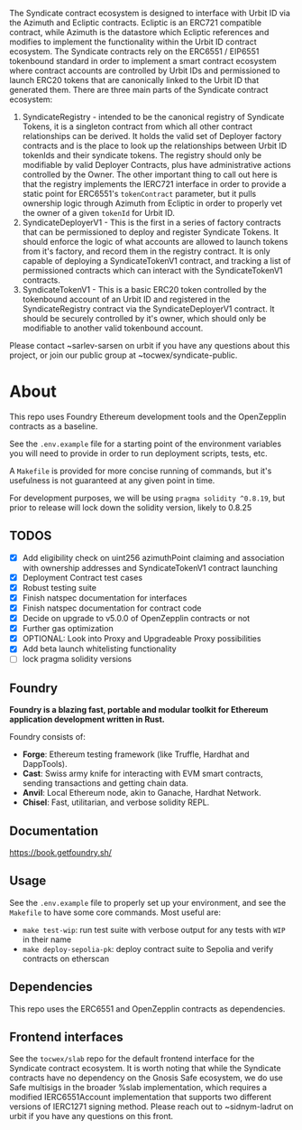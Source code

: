 The Syndicate contract ecosystem is designed to interface with Urbit ID via the Azimuth and Ecliptic contracts. Ecliptic is an ERC721 compatible contract, while Azimuth is the datastore which Ecliptic references and modifies to implement the functionality within the Urbit ID contract ecosystem. The Syndicate contracts rely on the ERC6551 / EIP6551 tokenbound standard in order to implement a smart contract ecosystem where contract accounts are controlled by Urbit IDs and permissioned to launch ERC20 tokens that are canonically linked to the Urbit ID that generated them. There are three main parts of the Syndicate contract ecosystem:

1. SyndicateRegistry - intended to be the canonical registry of Syndicate Tokens, it is a singleton contract from which all other contract relationships can be derived. It holds the valid set of Deployer factory contracts and is the place to look up the relationships between Urbit ID tokenIds and their syndicate tokens. The registry should only be modifiable by valid Deployer Contracts, plus have administrative actions controlled by the Owner. The other important thing to call out here is that the registry implements the IERC721 interface in order to provide a static point for ERC6551's `tokenContract` parameter, but it pulls ownership logic through Azimuth from Ecliptic in order to properly vet the owner of a given `tokenId` for Urbit ID.
2. SyndicateDeployerV1 - This is the first in a series of factory contracts that can be permissioned to deploy and register Syndicate Tokens. It should enforce the logic of what accounts are allowed to launch tokens from it's factory, and record them in the registry contract. It is only capable of deploying a SyndicateTokenV1 contract, and tracking a list of permissioned contracts which can interact with the SyndicateTokenV1 contracts.
3. SyndicateTokenV1 - This is a basic ERC20 token controlled by the tokenbound account of an Urbit ID and registered in the SyndicateRegistry contract via the SyndicateDeployerV1 contract. It should be securely controlled by it's owner, which should only be modifiable to another valid tokenbound account.

Please contact ~sarlev-sarsen on urbit if you have any questions about this project, or join our public group at ~tocwex/syndicate-public.

# About

This repo uses Foundry Ethereum development tools and the OpenZepplin contracts as a baseline.

See the `.env.example` file for a starting point of the environment variables you will need to provide in order to run deployment scripts, tests, etc.

A `Makefile` is provided for more concise running of commands, but it's usefulness is not guaranteed at any given point in time.

For development purposes, we will be using `pragma solidity ^0.8.19`, but prior to release will lock down the solidity version, likely to 0.8.25

## TODOS

- [x] Add eligibility check on uint256 azimuthPoint claiming and association with ownership addresses and SyndicateTokenV1 contract launching
- [x] Deployment Contract test cases
- [x] Robust testing suite
- [x] Finish natspec documentation for interfaces
- [x] Finish natspec documentation for contract code
- [x] Decide on upgrade to v5.0.0 of OpenZepplin contracts or not
- [x] Further gas optimization
- [x] OPTIONAL: Look into Proxy and Upgradeable Proxy possibilities
- [x] Add beta launch whitelisting functionality
- [ ] lock pragma solidity versions

## Foundry

**Foundry is a blazing fast, portable and modular toolkit for Ethereum application development written in Rust.**

Foundry consists of:

- **Forge**: Ethereum testing framework (like Truffle, Hardhat and DappTools).
- **Cast**: Swiss army knife for interacting with EVM smart contracts, sending transactions and getting chain data.
- **Anvil**: Local Ethereum node, akin to Ganache, Hardhat Network.
- **Chisel**: Fast, utilitarian, and verbose solidity REPL.

## Documentation

https://book.getfoundry.sh/

## Usage

See the `.env.example` file to properly set up your environment, and see the `Makefile` to have some core commands. Most useful are:

- `make test-wip`: run test suite with verbose output for any tests with `WIP` in their name
- `make deploy-sepolia-pk`: deploy contract suite to Sepolia and verify contracts on etherscan

## Dependencies

This repo uses the ERC6551 and OpenZepplin contracts as dependencies.

## Frontend interfaces

See the `tocwex/slab` repo for the default frontend interface for the Syndicate contract ecosystem. It is worth noting that while the Syndicate contracts have no dependency on the Gnosis Safe ecosystem, we do use Safe multisigs in the broader %slab implementation, which requires a modified IERC6551Account implementation that supports two different versions of IERC1271 signing method. Please reach out to ~sidnym-ladrut on urbit if you have any questions on this front.

